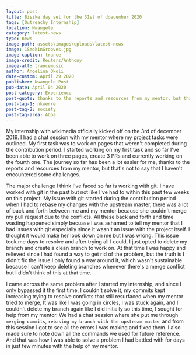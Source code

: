 ```yaml
---
layout: post
title: Bisike day set for the 31st of ddecember 2020
tags: [Outreachy Internship]
location: Nwangele
category: latest-news
type: news
image-path: assets\images\uploads\latest-news
image: 1SmokinGrooves.jpg
image-caption: trance
image-credit: Reuters/Anthony 
image-alt: trancemusic
author: Angelina Okoli 
date-custom: April 29 2020
publisher: Nwangele Post
pub-date: April 04 2020
post-category: Experience
post-quote: thanks to the reports and resources from my mentor, but that's not to say that I    haven't encountered some challenges.
post-tag-1: nkwerre
post-tag-2: society
post-tag-area: Abba
---
```


My internship with wikimedia officially kicked off on the 3rd of december 2019. I had a chat session with my mentor where my project tasks were outlined. My first task was to work on pages that weren't completed during the contribution period. I started working on my first task and so far I've been able to work on three pages, create 3 PRs and currently working on the fourth one. The journey so far has been a lot easier for me, thanks to the reports and resources from my mentor, but that's not to say that I haven't encountered some challenges.



The major challenge I think I've faced so far is working with git. I have worked with git in the past but not like I've had to within this past few weeks on this project. My issue with git started during the contribution period when I had to rebase my changes with the upstream master, there was a lot of back and forth between me and my mentor because she couldn't merge my pull request due to the conflicts. All these back and forth and time wasting happened simply becuase I was ashamed to tell my mentor that I had issues with git especially since it wasn't an issue with the project itself. I thought it would make her look down on me but I was wrong.  This issue took me days to resolve and after trying all I could, I just opted to delete my branch and create a clean branch to work on. At that time I was happy and relieved since I had found a way to get rid of the problem, but the truth is I didn't fix the issue I only found a way around it, which wasn't sustainable because I can't keep deleting branches whenever there's a merge conflict but I didn't think of this at that time.

I came across the same problem after I started my internship, and since I only bypassed it the first time, I couldn't solve it, my commits kept increasing trying to resolve conflicts that still resurfaced when my mentor tried to merge, It was like I was going in circles, I was stuck again, and I couldn't delete my branch again like I did initially so this time, I sought for help from my mentor. We had a chat session where she put me through `merging commits`, `rebasing my branch with the upstream master` and from this session I got to see all the errors I was making and fixed them. I also made sure to note down all the commands we used for future reference. And that was how I was able to solve a problem I had battled with for days in just few minutes with the help of my mentor.


